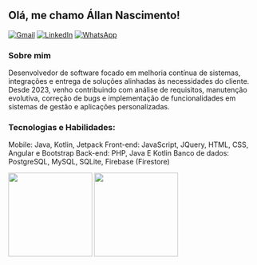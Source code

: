 ## Olá, me chamo Állan Nascimento!
[![Gmail](https://img.shields.io/badge/Gmail-D14836?style=for-the-badge&logo=gmail&logoColor=white)](mailto:devallannascimento@gmail.com)
[![LinkedIn](https://img.shields.io/badge/linkedin-%230077B5.svg?style=for-the-badge&logo=linkedin&logoColor=white)](https://www.linkedin.com/in/allannascimento/)
[![WhatsApp](https://img.shields.io/badge/WhatsApp-25D366?style=for-the-badge&logo=whatsapp&logoColor=white)](https://whatsa.me/5573999122359)

### Sobre mim
Desenvolvedor de software focado em melhoria contínua de sistemas, integrações e entrega de soluções alinhadas às necessidades do cliente. Desde 2023, venho contribuindo com análise de requisitos, manutenção evolutiva, correção de bugs e implementação de funcionalidades em sistemas de gestão e aplicações personalizadas.

### Tecnologias e Habilidades:
Mobile: Java, Kotlin, Jetpack
Front-end: JavaScript, JQuery, HTML, CSS, Angular e Bootstrap
Back-end: PHP, Java E Kotlin
Banco de dados: PostgreSQL, MySQL, SQLite, Firebase (Firestore)

<div>
  <img height="168em" src="https://github-readme-stats-sigma-five.vercel.app/api?username=devallannascimento&show_icons=true&theme=dark"/>
  <img height="168em" src="https://github-readme-stats-sigma-five.vercel.app/api/top-langs/?username=devallannascimento&layout=compact&langs_count=7&theme=dark"/>
</div>
